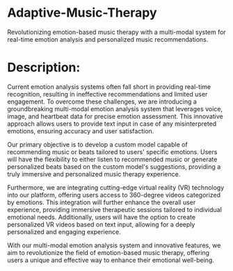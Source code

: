 # Adaptive-Music-Therapy
Revolutionizing emotion-based music therapy with a multi-modal system for real-time emotion analysis and personalized music recommendations.

# Description:
Current emotion analysis systems often fall short in providing real-time recognition, resulting in ineffective recommendations and limited user engagement. To overcome these challenges, we are introducing a groundbreaking multi-modal emotion analysis system that leverages voice, image, and heartbeat data for precise emotion assessment. This innovative approach allows users to provide text input in case of any misinterpreted emotions, ensuring accuracy and user satisfaction.

Our primary objective is to develop a custom model capable of recommending music or beats tailored to users' specific emotions. Users will have the flexibility to either listen to recommended music or generate personalized beats based on the custom model's suggestions, providing a truly immersive and personalized music therapy experience.

Furthermore, we are integrating cutting-edge virtual reality (VR) technology into our platform, offering users access to 360-degree videos categorized by emotions. This integration will further enhance the overall user experience, providing immersive therapeutic sessions tailored to individual emotional needs. Additionally, users will have the option to create personalized VR videos based on text input, allowing for a deeply personalized and engaging experience.

With our multi-modal emotion analysis system and innovative features, we aim to revolutionize the field of emotion-based music therapy, offering users a unique and effective way to enhance their emotional well-being.
